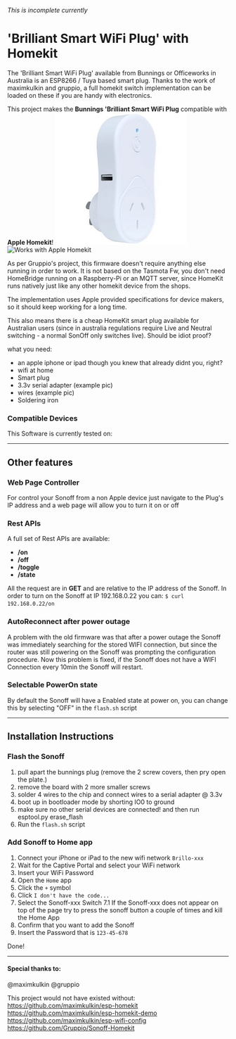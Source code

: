*This is incomplete currently*

# 'Brilliant Smart WiFi Plug' with Homekit

The 'Brilliant Smart WiFi Plug' available from Bunnings or Officeworks in Australia is an ESP8266 / Tuya based smart plug. Thanks to the work of maximkulkin and gruppio, a full homekit switch implementation can be loaded on these if you are handy with electronics.

This project makes the **Bunnings 'Brilliant Smart WiFi Plug** compatible with **Apple Homekit**!
<img src="https://raw.githubusercontent.com/yahms/Homekit-BrilliantPlug/master/resize.jpg" alt="This"/>
<img src="https://raw.githubusercontent.com/Gruppio/Sonoff-Homekit/images/images/homekit.png" alt="Works with Apple Homekit" width="180"/>
 
As per Gruppio's project, this firmware doesn't require anything else running in order to work. It is not based on the Tasmota Fw, you don't need HomeBridge running on a Raspberry-Pi or an MQTT server, since HomeKit runs natively just like any other homekit device from the shops.

The implementation uses Apple provided specifications for device makers, so it should keep working for a long time.

This also means there is a cheap HomeKit smart plug available for Australian users (since in australia regulations require Live and Neutral switching - a normal SonOff only switches live). Should be idiot proof?

what you need:

* an apple iphone or ipad though you knew that already didnt you, right?
* wifi at home
* Smart plug
* 3.3v serial adapter (example pic)
* wires (example pic)
* Soldering iron






### Compatible Devices
This Software is currently tested on: 



---

## Other features

### Web Page Controller
For control your Sonoff from a non Apple device just navigate to the Plug's IP address and a web page will allow you to turn it on or off

### Rest APIs
A full set of Rest APIs are available:
* **/on**
* **/off**
* **/toggle**
* **/state**

All the request are in **GET** and are relative to the IP address of the Sonoff.
In order to turn on the Sonoff at IP 192.168.0.22 you can: `$ curl 192.168.0.22/on`

### AutoReconnect after power outage
A problem with the old firmware was that after a power outage the Sonoff was immediately searching for the stored WIFI connection, but since the router was still powering on the Sonoff was prompting the configuration procedure. Now this problem is fixed, if the Sonoff does not have a WIFI Connection every 10min the Sonoff will restart.

### Selectable PowerOn state
By default the Sonoff will have a Enabled state at power on, you can change this by selecting "OFF" in the `flash.sh` script

---

## Installation Instructions

### Flash the Sonoff
 1) pull apart the bunnings plug (remove the 2 screw covers, then pry open the plate.)
 2) remove the board with 2 more smaller screws
 2) solder 4 wires to the chip and connect wires to a serial adapter @ 3.3v
 4) boot up in bootloader mode by shorting IO0 to ground
 5) make sure no other serial devices are connected! and then run esptool.py erase_flash
 3) Run the `flash.sh` script 

### Add Sonoff to Home app
 1) Connect your iPhone or iPad to the new wifi network `Brillo-xxx`
 2) Wait for the Captive Portal and select your WiFi network
 3) Insert your WiFi Password
 4) Open the `Home` app
 5) Click the `+` symbol
 6) Click `I don't have the code...`
 7) Select the Sonoff-xxx Switch 
 7.1 If the Sonoff-xxx does not appear on top of the page try to press the sonoff button a couple of times and kill the Home App
 9) Confirm that you want to add the Sonoff
 10) Insert the Password that is `123-45-678`

Done! 



---

#### Special thanks to:
@maximkulkin
@gruppio

This project would not have existed without:
https://github.com/maximkulkin/esp-homekit
https://github.com/maximkulkin/esp-homekit-demo
https://github.com/maximkulkin/esp-wifi-config
https://github.com/Gruppio/Sonoff-Homekit

